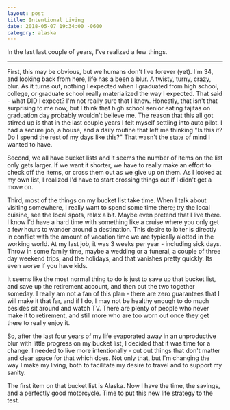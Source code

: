 ```yaml
---
layout: post
title: Intentional Living
date: 2018-05-07 19:34:00 -0600
category: alaska
---
```


In the last last couple of years, I've realized a few things.  

---

First, this may be obvious, but we humans don't live forever (yet).  I'm 34, and looking back from here, life has a been a blur.  A twisty, turny, crazy, blur.  As it turns out, nothing I expected when I graduated from high school, college, or graduate school really materialized the way I expected. That said - what DID I expect?  I'm not really sure that I know.  Honestly, that isn't that surprising to me now, but I think that high school senior eating fajitas on graduation day probably wouldn't believe me.  The reason that this all got stirred up is that in the last couple years I felt myself settling into auto pilot. I had a secure job, a house, and a daily routine that left me thinking "Is this it? Do I spend the rest of my days like this?"  That wasn't the state of mind I wanted to have.

Second, we all have bucket lists and it seems the number of items on the list only gets larger.  If we want it shorter, we have to really make an effort to check off the items, or cross them out as we give up on them.  As I looked at my own list, I realized I'd have to start crossing things out if I didn't get a move on. 

Third, most of the things on my bucket list take time.  When I talk about visiting somewhere, I really want to spend some time there; try the local cuisine, see the local spots, relax a bit.  Maybe even pretend that I live there.  I know I'd have a hard time with something like a cruise where you only get a few hours to wander around a destination.  This desire to loiter is directly in conflict with the amount of vacation time we are typically alotted in the working world.  At my last job, it was 3 weeks per year - including sick days.  Throw in some family time, maybe a wedding or a funeral, a couple of three day weekend trips, and the holidays, and that vanishes pretty quickly.  Its even worse if you have kids.

It seems like the most normal thing to do is just to save up that bucket list, and save up the retirement account, and then put the two together someday.  I really am not a fan of this plan - there are zero guarantees that I will make it that far, and if I do, I may not be healthy enough to do much besides sit around and watch TV.  There are plenty of people who never make it to retirement, and still more who are too worn out once they get there to really enjoy it.

So, after the last four years of my life evaporated away in an unproductive blur with little progress on my bucket list, I decided that it was time for a change.  I needed to live more intentionally - cut out things that don't matter and clear space for that which does.  Not only that, but I'm changing the way I make my living, both to facilitate my desire to travel and to support my sanity.

The first item on that bucket list is Alaska.  Now I have the time, the savings, and a perfectly good motorcycle.  Time to put this new life strategy to the test.

